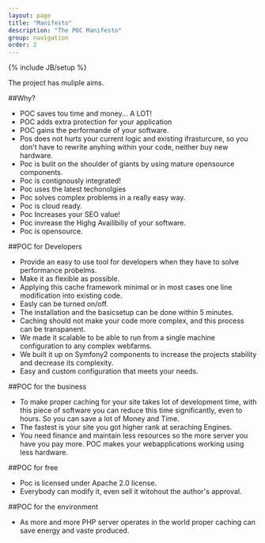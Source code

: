 ```yaml
---
layout: page
title: "Manifesto"
description: "The POC Manifesto"
group: navigation
order: 2
---
```

{% include JB/setup %}

The project has muliple aims.

##Why?
 - POC saves tou time and money... A LOT!
 - POC adds extra protection for your application
 - POC gains the performande of your software.
 - Pos does not hurts your current logic and existing ifrasturcure, so you don't have to rewrite anyhing within your code, neither buy new hardware.
 - Poc is bulit on the shoulder of giants by using mature opensource components.
 - Poc is contignously integrated!
 - Poc uses the latest techonolgies
 - Poc solves complex problems in a really easy way.
 - Poc is cloud ready.
 - Poc Increases your SEO value!
 - Poc invrease the Highg Availibiliy of your software. 
 - Poc is opensource.

##POC for Developers 
 - Provide an easy to use tool for developers when they have to solve performance probelms.
 - Make it as flexible as possible.
 - Applying this cache framework minimal or in most cases one line modification into existing code. 
 - Easly can be turned on/off.
 - The installation and the basicsetup can be done within 5 minutes.
 - Caching should not make your code more complex, and this process can be transpanent.
 - We made it scalable to be able to run from a single machine configuration to any complex webfarms.
 - We built it up on Symfony2 components to increase the projects stability and decrease its complexity.
 - Easy and custom configuration that meets your needs.


##POC for the business
 - To make proper caching for your site takes lot of development time, with this piece of software you can reduce this time significantly, even to hours. So you can save a lot of Money and Time.
 - The fastest is your site you got higher rank at seraching Engines.
 - You need finance and maintain less resources so the more server you have you pay more. POC makes your webapplications working using less hardware.

##POC for free
 - Poc is licensed under Apache 2.0 license.
 - Everybody can modify it, even sell it witohout the author's approval.

##POC for the environment
 - As more and more PHP server operates in the world proper caching can save energy and vaste produced.

